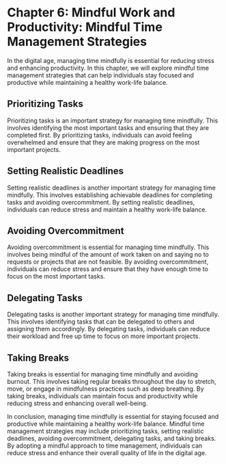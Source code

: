 Chapter 6: Mindful Work and Productivity: Mindful Time Management Strategies
============================================================================

In the digital age, managing time mindfully is essential for reducing stress and enhancing productivity. In this chapter, we will explore mindful time management strategies that can help individuals stay focused and productive while maintaining a healthy work-life balance.

Prioritizing Tasks
------------------

Prioritizing tasks is an important strategy for managing time mindfully. This involves identifying the most important tasks and ensuring that they are completed first. By prioritizing tasks, individuals can avoid feeling overwhelmed and ensure that they are making progress on the most important projects.

Setting Realistic Deadlines
---------------------------

Setting realistic deadlines is another important strategy for managing time mindfully. This involves establishing achievable deadlines for completing tasks and avoiding overcommitment. By setting realistic deadlines, individuals can reduce stress and maintain a healthy work-life balance.

Avoiding Overcommitment
-----------------------

Avoiding overcommitment is essential for managing time mindfully. This involves being mindful of the amount of work taken on and saying no to requests or projects that are not feasible. By avoiding overcommitment, individuals can reduce stress and ensure that they have enough time to focus on the most important tasks.

Delegating Tasks
----------------

Delegating tasks is another important strategy for managing time mindfully. This involves identifying tasks that can be delegated to others and assigning them accordingly. By delegating tasks, individuals can reduce their workload and free up time to focus on more important projects.

Taking Breaks
-------------

Taking breaks is essential for managing time mindfully and avoiding burnout. This involves taking regular breaks throughout the day to stretch, move, or engage in mindfulness practices such as deep breathing. By taking breaks, individuals can maintain focus and productivity while reducing stress and enhancing overall well-being.

In conclusion, managing time mindfully is essential for staying focused and productive while maintaining a healthy work-life balance. Mindful time management strategies may include prioritizing tasks, setting realistic deadlines, avoiding overcommitment, delegating tasks, and taking breaks. By adopting a mindful approach to time management, individuals can reduce stress and enhance their overall quality of life in the digital age.
